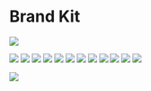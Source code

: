 # Brand Kit

![](../.gitbook/assets/Tiger\_logo-01.png)

![](../.gitbook/assets/LogoKit\_face\_dark.png) ![](../.gitbook/assets/LogoKit\_face\_light.png) ![](../.gitbook/assets/LogoKit\_face\_transparent.png) ![](../.gitbook/assets/LogoKit\_horizontal\_dark.png) ![](../.gitbook/assets/LogoKit\_horizontal\_light.png) ![](../.gitbook/assets/LogoKit\_horizontal\_transparent.png) ![](../.gitbook/assets/LogoKit\_text\_dark-03.png) ![](../.gitbook/assets/LogoKit\_text\_light-04.png) ![](../.gitbook/assets/LogoKit\_text\_transparent.png) ![](../.gitbook/assets/LogoKit\_vertical\_dark.png) ![](../.gitbook/assets/LogoKit\_vertical\_light.png) ![](../.gitbook/assets/LogoKit\_vertical\_transparent.png)

![](<../.gitbook/assets/LogoKit\_face\_dark (1).png>)
